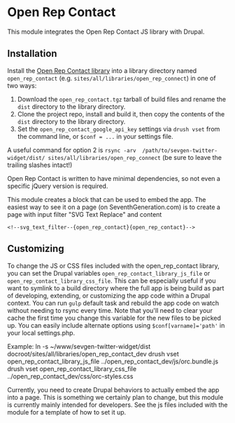 # Open Rep Contact

This module integrates the Open Rep Contact JS library with Drupal.

## Installation

Install the [Open Rep Contact library][orc] into a library directory named `open_rep_contact`
(e.g. `sites/all/libraries/open_rep_connect`) in one of two ways:

1. Download the `open_rep_contact.tgz` tarball of build files and rename the `dist` directory to the library directory.
2. Clone the project repo, install and build it, then copy the contents of the `dist` directory to the library directory.
3. Set the `open_rep_contact_google_api_key` settings via `drush vset` from the command line, or `$conf = ...` in your settings file.

A useful command for option 2 is `rsync -arv  /path/to/sevgen-twitter-widget/dist/ sites/all/libraries/open_rep_connect`
(be sure to leave the trailing slashes intact!)

Open Rep Contact is written to have minimal dependencies, so not even a specific jQuery version is required.

This module creates a block that can be used to embed the app. The easiest way to see it on a page (on
SeventhGeneration.com) is to create a page with input filter "SVG Text Replace" and content

    <!--svg_text_filter--{open_rep_contact}{open_rep_contact}-->

[orc]: https://bitbucket.org/colabcoop-ondemand/sevgen-twitter-widget/

## Customizing


To change the JS or CSS files included with the open_rep_contact library, you can set the Drupal variables
`open_rep_contact_library_js_file` or `open_rep_contact_library_css_file`. This can be especially useful if you want
to symlink to a build directory where the full app is being build as part of developing, extending, or customizing the
app code within a Drupal context. You can run `gulp` default task and rebuild the app code on watch without needing
to rsync every time. Note that you'll need to clear your cache the first time you change this variable for the new
files to be picked up. You can easily include alternate options using `$conf[varname]='path'` in your local
settings.php.

Example:
ln -s ~/www/sevgen-twitter-widget/dist  docroot/sites/all/libraries/open_rep_contact_dev
drush vset open_rep_contact_library_js_file ../open_rep_contact_dev/js/orc.bundle.js
drush vset open_rep_contact_library_css_file ../open_rep_contact_dev/css/orc-styles.css

Currently, you need to create Drupal behaviors to actually embed the app into a page. This is something we certainly
plan to change, but this module is currently mainly intended for developers. See the js files included with the module
for a template of how to set it up.